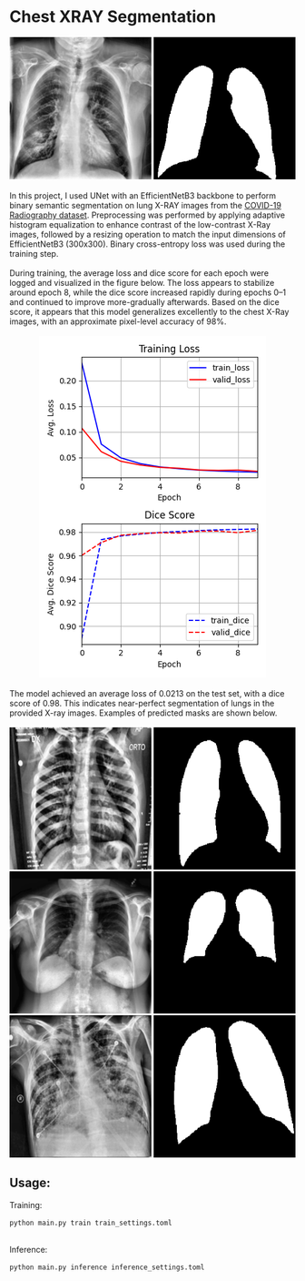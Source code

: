 <h1>Chest XRAY Segmentation</h1>
<div align="center">
    <img src="./figures/image.png" width=250px> <img src="./figures/mask.png" width=250px>
</div>
</br>

<div>
    In this project, I used UNet with an EfficientNetB3 backbone to perform binary semantic segmentation on lung X-RAY images from the <a href="https://www.kaggle.com/datasets/tawsifurrahman/covid19-radiography-database">COVID-19 Radiography dataset</a>. Preprocessing was performed by applying adaptive histogram equalization to enhance contrast of the low-contrast X-Ray images, followed by a resizing operation to match the input dimensions of EfficientNetB3 (300x300). Binary cross-entropy loss was used during the training step.
</div>
</br>

<div>
    During training, the average loss and dice score for each epoch were logged and visualized in the figure below. The loss appears to stabilize around epoch 8, while the dice score increased rapidly during epochs 0–1 and continued to improve more-gradually afterwards. Based on the dice score, it appears that this model generalizes excellently to the chest X-Ray images, with an approximate pixel-level accuracy of 98%. 
</div>
</br>

<div align="center">
    <img src = "./figures/figure1.png">
</div>
</br>

<div>
    The model achieved an average loss of 0.0213 on the test set, with a dice score of 0.98. This indicates near-perfect segmentation of lungs in the provided X-ray images. Examples of predicted masks are shown below.
</div>
</br>

<div align="center">
    <img src="./figures/pred_img1.png" width=250px>
    <img src="./figures/pred1.png" width=250px>
    </br>
    <img src="./figures/pred_img2.png" width=250px>
    <img src="./figures/pred2.png" width=250px>
    </br>
    <img src="./figures/pred_img3.png" width=250px>
    <img src="./figures/pred3.png" width=250px>
    </br>
</div>

<h2>Usage:</h2>
Training:

    python main.py train train_settings.toml

</br>
Inference:

    python main.py inference inference_settings.toml
    